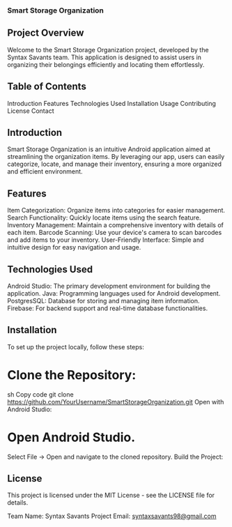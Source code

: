 ### Smart Storage Organization

## Project Overview
Welcome to the Smart Storage Organization project, developed by the Syntax Savants team. This application is designed to assist users in organizing their belongings efficiently and locating them effortlessly. 

## Table of Contents
Introduction
Features
Technologies Used
Installation
Usage
Contributing
License
Contact

## Introduction
Smart Storage Organization is an intuitive Android application aimed at streamlining the organization items. By leveraging our app, users can easily categorize, locate, and manage their inventory, ensuring a more organized and efficient environment.

## Features
Item Categorization: Organize items into categories for easier management.
Search Functionality: Quickly locate items using the search feature.
Inventory Management: Maintain a comprehensive inventory with details of each item.
Barcode Scanning: Use your device's camera to scan barcodes and add items to your inventory.
User-Friendly Interface: Simple and intuitive design for easy navigation and usage.

## Technologies Used
Android Studio: The primary development environment for building the application.
Java: Programming languages used for Android development.
PostgresSQL: Database for storing and managing item information.
Firebase: For backend support and real-time database functionalities.


## Installation
To set up the project locally, follow these steps:

# Clone the Repository:

sh
Copy code
git clone https://github.com/YourUsername/SmartStorageOrganization.git
Open with Android Studio:

# Open Android Studio.
Select File -> Open and navigate to the cloned repository.
Build the Project:




## License
This project is licensed under the MIT License - see the LICENSE file for details.


Team Name: Syntax Savants
Project Email: syntaxsavants98@gmail.com
